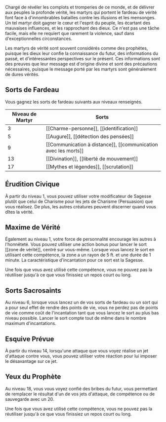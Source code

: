 Chargé de révéler les complots et tromperies de ce monde, et de délivrer aux peuples la profonde vérité, les martyrs qui portent le fardeau de vérité font face à d'innombrables batailles contre les illusions et les mensonges. Un tel martyr doit gagner le cœur et l'esprit du peuple, les écartant des mauvaises influences, et les rapprochant des dieux. Ce n'est pas une tâche facile, mais elle ne requiert que rarement la violence, sauf dans d'exceptionnelles circonstances.

Les martyrs de vérité sont souvent considérés comme des prophètes, puisque les dieux leur confie la connaissance du futur, des informations du passé, et d'intéressantes perspectives sur le présent. Ces informations sont des preuves que leur message est d'origine divine et sont des précautions nécessaires, puisque le message porté par les martyrs sont généralement de dures vérités.

## Sorts de Fardeau

Vous gagnez les sorts de fardeau suivants aux niveaux renseignés. 

| Niveau de Martyr | Sorts                                                          |
| ---------------- | -------------------------------------------------------------- |
| 3                | [[Charme-personne]], [[identification]]                        |
| 5                | [[Augure]], [[détection des pensées]]                          |
| 9                | [[Communication à distance]], [[communication avec les morts]] |
| 13               | [[Divination]], [[liberté de mouvement]]                       |
| 17               | [[Mythes et légendes]], [[scrutation]]                         |

## Érudition Civique

À partir du niveau 1, vous pouvez utiliser votre modificateur de Sagesse plutôt que celui de Charisme pour les jets de Charisme (Persuasion) que vous réalisez. De plus, les autres créatures peuvent discerner quand vous dîtes la vérité.

## Maxime de Vérité

Également au niveau 1, votre force de personnalité encourage les autres à l'honnêteté. Vous pouvez utiliser une action bonus pour lancer le sort [[zone de vérité]], centré sur vous-même. Lorsque vous lancez le sort en utilisant cette compétence, la zone a un rayon de 5 ft. et une durée de 1 minute. La caractéristique d'incantation pour ce sort est la Sagesse.

Une fois que vous avez utilisé cette compétence, vous ne pouvez pas la réutiliser jusqu'à ce que vous finissiez un repos court ou long.

## Sorts Sacrosaints

Au niveau 6, lorsque vous lancez un de vos sorts de fardeau ou un sort qui a pour seul effet de rendre des points de vie, vous ne perdez pas de points de vie comme coût de l'incantation tant que vous lancez le sort au plus bas niveau possible. Lancer le sort compte tout de même dans le nombre maximum d'incantations.

## Esquive Prévue

À partir du niveau 14, lorsqu'une attaque que vous voyez réalise un jet d'attaque contre vous, vous pouvez utiliser votre réaction pour lui imposer le désavantage sur ce jet.

## Yeux du Prophète

Au niveau 18, vous vous voyez confié des bribes du futur, vous permettant de remplacer le résultat d'un de vos jets d'attaque, de compétence ou de sauvegarde avec un 20.

Une fois que vous avez utilisé cette compétence, vous ne pouvez pas la réutiliser jusqu'à ce que vous finissiez un repos court ou long.